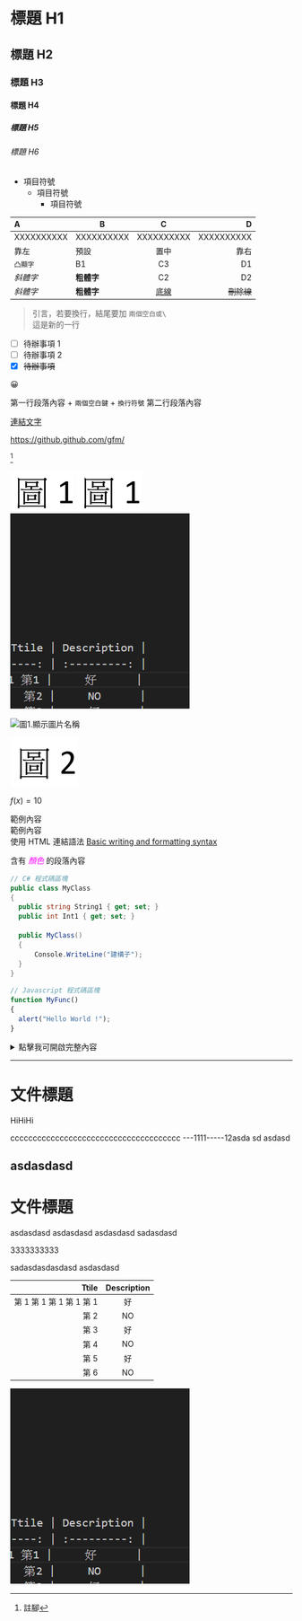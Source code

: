 # 標題 H1

## 標題 H2

### 標題 H3

#### 標題 H4

##### 標題 H5

###### 標題 H6

* 項目符號
  * 項目符號
    * 項目符號

| A          | B          |      C     |          D |
| :--------- | ---------- | :--------: | ---------: |
| XXXXXXXXXX | XXXXXXXXXX | XXXXXXXXXX | XXXXXXXXXX |
| 靠左         | 預設         |     置中     |         靠右 |
| `凸顯字`      | B1         |     C3     |         D1 |
| _斜體字_      | **粗體字**    |     C2     |         D2 |
| _斜體字_      | **粗體字**    |  <u>底線</u> |    ~~刪除線~~ |

> 引言，若要換行，結尾要加 `兩個空白或\`\
> 這是新的一行

* [ ] 待辦事項 1
* [ ] 待辦事項 2
* [x] ~~待辦事項~~

😀

第一行段落內容 + `兩個空白鍵` + `換行符號`
第二行段落內容

[連結文字](連結至.md)

<https://github.github.com/gfm/>

[^1]

![圖1.顯示圖片名稱 ALT](/images/001.png)
![Alt text](/images/001.png)
![圖1.顯示圖片名稱 ALT](/images/20231113145305.png)

<img src="https://i.imgur.com/KuDNNw7.png" alt="圖1.顯示圖片名稱" width="220" height="150">

![Alt text](/images/002.png)

[^1]: 註腳

$f(x)=10$

<div>
範例內容<br />
範例內容<br />
使用 HTML 連結語法 <a href="https://help.github.com/en/github/writing-on-github/basic-writing-and-formatting-syntax" target="_blank">Basic writing and formatting syntax</a><br />

含有<span style="color:#ff00ff"> _顏色_ </span>的段落內容

</div>

```csharp
// C# 程式碼區塊
public class MyClass
{
  public string String1 { get; set; }
  public int Int1 { get; set; }

  public MyClass()
  {
      Console.WriteLine("建構子");
  }
}
```

```javascript
// Javascript 程式碼區塊
function MyFunc()
{
  alert("Hello World !");
}
```

<details>
<summary>點擊我可開啟完整內容</summary>

```xml
<?xml version="1.0"?>
<configuration>

</configuration>
```

</details>

---

<!-- COMMENTS
-->

# 文件標題

HiHiHi

cccccccccccccccccccccccccccccccccccccc
\---1111-----12asda
sd
asdasd

## asdasdasd

# 文件標題

asdasdasd
asdasdasd
asdasdasd
sadasdasd

3333333333

sadasdasdasdasd
asdasdasd

|               Ttile | Description |
| ------------------: | :---------: |
| 第 1 第 1 第 1 第 1 第 1 |      好      |
|                 第 2 |      NO     |
|                 第 3 |      好      |
|                 第 4 |      NO     |
|                 第 5 |      好      |
|                 第 6 |      NO     |

![圖1.顯示圖片名稱 ALT](/images/20231113145305.png "圖片 Title")
